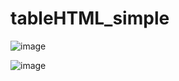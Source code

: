 # tableHTML_simple
![image](https://github.com/maronare10/tableHTML_simple/assets/65100137/b277421b-a5e4-4164-8220-c7403e94d22c)

![image](https://github.com/maronare10/tableHTML_simple/assets/65100137/8c5c4376-9c40-4b4d-b312-45ae911a4df8)


